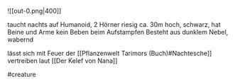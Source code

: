 
![[out-0.png|400]]

taucht nachts auf
Humanoid, 2 Hörner
riesig ca. 30m hoch, schwarz, hat Beine und Arme
kein Beben beim Aufstampfen
Besteht aus dunklem Nebel, wabernd

lässt sich mit Feuer der [[Pflanzenwelt Tarimors (Buch)#Nachtesche]] vertreiben laut [[Der Kelef von Nana]] 

#creature 